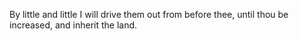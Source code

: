 By little and little I will drive them out from before thee, until thou be increased, and inherit the land.
